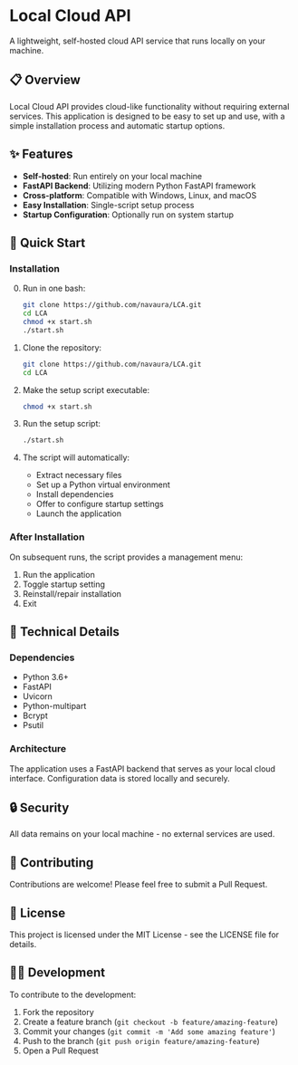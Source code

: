 # Local Cloud API

A lightweight, self-hosted cloud API service that runs locally on your machine.

## 📋 Overview

Local Cloud API provides cloud-like functionality without requiring external services. This application is designed to be easy to set up and use, with a simple installation process and automatic startup options.

## ✨ Features

- **Self-hosted**: Run entirely on your local machine
- **FastAPI Backend**: Utilizing modern Python FastAPI framework
- **Cross-platform**: Compatible with Windows, Linux, and macOS
- **Easy Installation**: Single-script setup process
- **Startup Configuration**: Optionally run on system startup

## 🚀 Quick Start

### Installation
0. Run in one bash:
   ```bash
   git clone https://github.com/navaura/LCA.git
   cd LCA
   chmod +x start.sh
   ./start.sh
   ```
1. Clone the repository:
   ```bash
   git clone https://github.com/navaura/LCA.git
   cd LCA

   ```

2. Make the setup script executable:
   ```bash
   chmod +x start.sh
   ```

3. Run the setup script:
   ```bash
   ./start.sh
   ```

4. The script will automatically:
   - Extract necessary files
   - Set up a Python virtual environment
   - Install dependencies
   - Offer to configure startup settings
   - Launch the application

### After Installation

On subsequent runs, the script provides a management menu:

1. Run the application
2. Toggle startup setting
3. Reinstall/repair installation
4. Exit

## 🔧 Technical Details

### Dependencies

- Python 3.6+
- FastAPI
- Uvicorn
- Python-multipart
- Bcrypt
- Psutil

### Architecture

The application uses a FastAPI backend that serves as your local cloud interface. Configuration data is stored locally and securely.

## 🔒 Security

All data remains on your local machine - no external services are used.

## 🤝 Contributing

Contributions are welcome! Please feel free to submit a Pull Request.

## 📄 License

This project is licensed under the MIT License - see the LICENSE file for details.

## 👨‍💻 Development

To contribute to the development:

1. Fork the repository
2. Create a feature branch (`git checkout -b feature/amazing-feature`)
3. Commit your changes (`git commit -m 'Add some amazing feature'`)
4. Push to the branch (`git push origin feature/amazing-feature`)
5. Open a Pull Request
